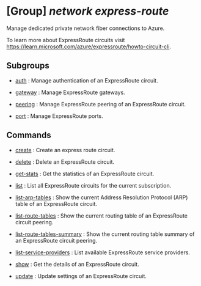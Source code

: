 # [Group] _network express-route_

Manage dedicated private network fiber connections to Azure.

To learn more about ExpressRoute circuits visit https://learn.microsoft.com/azure/expressroute/howto-circuit-cli.

## Subgroups

- [auth](/Commands/network/express-route/auth/readme.md)
: Manage authentication of an ExpressRoute circuit.

- [gateway](/Commands/network/express-route/gateway/readme.md)
: Manage ExpressRoute gateways.

- [peering](/Commands/network/express-route/peering/readme.md)
: Manage ExpressRoute peering of an ExpressRoute circuit.

- [port](/Commands/network/express-route/port/readme.md)
: Manage ExpressRoute ports.

## Commands

- [create](/Commands/network/express-route/_create.md)
: Create an express route circuit.

- [delete](/Commands/network/express-route/_delete.md)
: Delete an ExpressRoute circuit.

- [get-stats](/Commands/network/express-route/_get-stats.md)
: Get the statistics of an ExpressRoute circuit.

- [list](/Commands/network/express-route/_list.md)
: List all ExpressRoute circuits for the current subscription.

- [list-arp-tables](/Commands/network/express-route/_list-arp-tables.md)
: Show the current Address Resolution Protocol (ARP) table of an ExpressRoute circuit.

- [list-route-tables](/Commands/network/express-route/_list-route-tables.md)
: Show the current routing table of an ExpressRoute circuit peering.

- [list-route-tables-summary](/Commands/network/express-route/_list-route-tables-summary.md)
: Show the current routing table summary of an ExpressRoute circuit peering.

- [list-service-providers](/Commands/network/express-route/_list-service-providers.md)
: List available ExpressRoute service providers.

- [show](/Commands/network/express-route/_show.md)
: Get the details of an ExpressRoute circuit.

- [update](/Commands/network/express-route/_update.md)
: Update settings of an ExpressRoute circuit.
